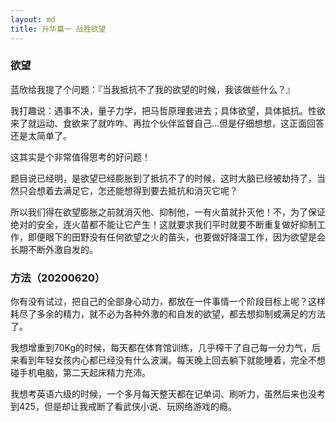 ```yaml
---
layout: md
title: 升华篇一 战胜欲望
---
```


### 欲望

蓝欣给我提了个问题：『当我抵抗不了我的欲望的时候，我该做些什么？』

我打趣说：遇事不决，量子力学，把马哲原理套进去；具体欲望，具体抵抗。性欲来了就运动、食欲来了就咋咋、再拉个伙伴监督自己...但是仔细想想，这正面回答还是太简单了。

这其实是个非常值得思考的好问题！

题目说已经明，是欲望已经膨胀到了抵抗不了的时候，这时大脑已经被劫持了，当然只会想着去满足它，怎还能想得到要去抵抗和消灭它呢？

所以我们得在欲望膨胀之前就消灭他、抑制他，一有火苗就扑灭他！不，为了保证绝对的安全，连火苗都不能让它产生！这就要求我们平时就要不断重复做好抑制工作，即便眼下的田野没有任何欲望之火的苗头，也要做好降温工作，因为欲望是会长期不断外激自发的。

### 方法（20200620）

你有没有试过，把自己的全部身心动力，都放在一件事情一个阶段目标上呢？这样耗尽了多余的精力，就不必为各种外激的和自发的欲望，都去想抑制或满足的方法了。

我想增重到70Kg的时候，每天都在体育馆训练，几乎榨干了自己每一分力气，后来看到年轻女孩内心都已经没有什么波澜。每天晚上回去躺下就能睡着，完全不想碰手机电脑，第二天起床精力充沛。

我想考英语六级的时候，一个多月每天整天都在记单词、刷听力，虽然后来也没考到425，但是却让我戒断了看武侠小说、玩网络游戏的瘾。
